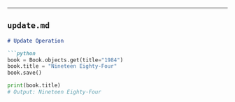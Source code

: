 
---

## `update.md`

```markdown
# Update Operation

```python
book = Book.objects.get(title="1984")
book.title = "Nineteen Eighty-Four"
book.save()

print(book.title)
# Output: Nineteen Eighty-Four
